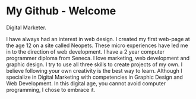 My Github - Welcome
===================
Digital Marketer.


I have always had an interest in web design. 
I created my first web-page at the age 12 on a site called Neopets. These micro experiences have led me in to the direction of web development. I have a 2 year computer programmer diploma from Seneca. I love marketing, web development and graphic design. I try to use all three skills to create projects of my own. I believe
following your own creativity is the best way to learn. 
Although I specialize in Digital Marketing with competencies in Graphic Design and Web Development. In this digital age, you cannot avoid computer programming, I chose to embrace it.
